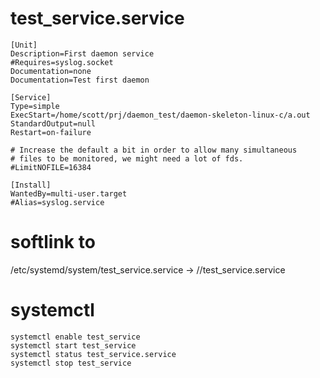 
# test_service.service
```
[Unit]
Description=First daemon service
#Requires=syslog.socket
Documentation=none
Documentation=Test first daemon

[Service]
Type=simple
ExecStart=/home/scott/prj/daemon_test/daemon-skeleton-linux-c/a.out
StandardOutput=null
Restart=on-failure

# Increase the default a bit in order to allow many simultaneous
# files to be monitored, we might need a lot of fds.
#LimitNOFILE=16384

[Install]
WantedBy=multi-user.target
#Alias=syslog.service
```

# softlink to
/etc/systemd/system/test_service.service -> /<path>/test_service.service

# systemctl
  ```
  systemctl enable test_service
  systemctl start test_service
  systemctl status test_service.service
  systemctl stop test_service
  ```
